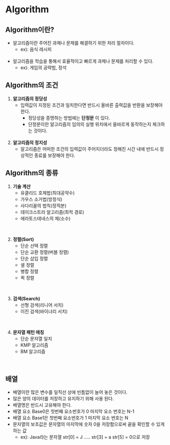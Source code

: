 Algorithm
=========

Algorithm이란?
-------------

* 알고리즘이란 주어진 과제나 문제를 해결하기 위한 처리 절차이다.   
	* ex): 음식 레시피   
	<br> 
* 알고리즘을 학습을 통해서 효율적이고 빠르게 과제나 문제를 처리할 수 있다.      
	* ex): 게임의 공략법, 정석

Algorithm의 조건
-------------

1. __알고리즘의 정당성__    
	* 입력값이 지정된 조건과 일치한다면 반드시 올바른 출력값을 반환을 보장해야 한다.  
		* 정당성을 증명하는 방법에는 __단정문__ 이 있다.   
		* 단정문이란 알고리즘의 임의의 실행 위치에서 올바르게 동작하는지 체크하는 것이다.   
	<br> 
2. __알고리즘의 정지성__    
	* 알고리즘은 어떠한 조건의 입력값이 주어지더라도 정해진 시간 내에 반드시 정상적인 종료를 보장해야 한다.    

Algorithm의 종류
-------------
1. __기술 계산__    
	* 유클리드 호제법(최대공약수)     
	* 가우스 소거법(방정식)       
	* 사다리꼴의 법칙(정적분)        
	* 데이크스트라 알고리즘(최적 경로)          
	* 에라토스테네스의 체(소수)           
<br>
      
2. __정렬(Sort)__    
	* 단순 선택 정렬          
	* 단순 교환 정렬(버블 정렬)         
	* 단순 삽입 정렬       
	* 셀 정렬         
	* 병합 정렬         
	* 퀵 정렬          
<br>

3. __검색(Search)__        
	* 선형 검색(리니어 서치)       
	* 이진 검색(바이너리 서치)      
<br>	

4. __문자열 패턴 매칭__       
	* 단순 문자열 일치       
	* KMP 알고리즘       
	* BM 알고리즘         
<br>

배열
----------

* 배열이란 많은 변수를 일직선 상에 빈틈없이 늘어 놓은 것이다.
* 많은 양의 데이터를 저장하고 유지하기 위해 사용 된다.
* 배열명은 반드시 고유해야 한다.
* 배열 요소 Base0은 첫번째 요소번호가 0 마지막 요소 번호는 N-1
* 배열 요소 Base1은 첫번째 요소번호가 1 마지막 요소 번호는 N
* 문자열의 보초값은 문자열의 마지막에 숫자 0을 저장함으로써 끝을 확인할 수 있게 하는 값
	* ex): Java라는 문자열 str[0] = J ..... str[3] = a str[5] = 0으로 저장
 

